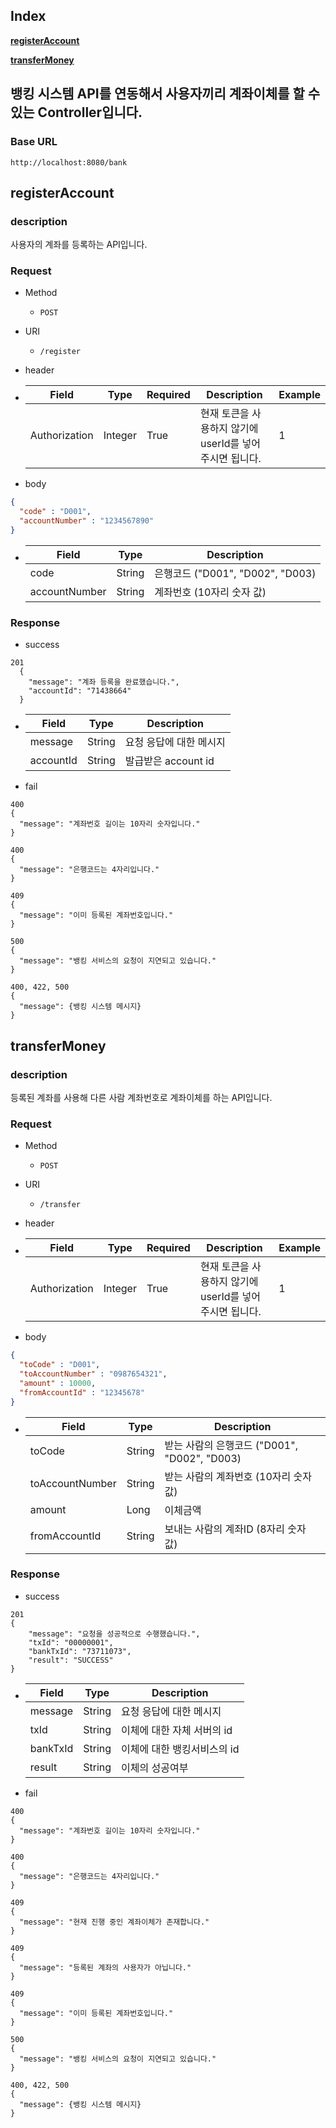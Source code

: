 ## Index

**[registerAccount](#registerAccount)**

**[transferMoney](#transferMoney)**

## 뱅킹 시스템 API를 연동해서 사용자끼리 계좌이체를 할 수 있는 Controller입니다.

### Base URL

`http://localhost:8080/bank`

## registerAccount

### description

사용자의 계좌를 등록하는 API입니다.

### Request

- Method

    - `POST`

- URI

    - `/register`

- header

- | Field        | Type   | Required  | Description | Example |
  | ------------ | ------ | --------- | ----------- | ------- |
  | Authorization  | Integer | True | 현재 토큰을 사용하지 않기에 userId를 넣어주시면 됩니다. | 1 |

- body

```json
{
  "code" : "D001",
  "accountNumber" : "1234567890"
}
```

- | Field                | Type   | Description                 |
  | -------------------- | ------ | --------------------------- |
  | code                 | String   | 은행코드 ("D001", "D002", "D003)  |
  | accountNumber | String | 계좌번호 (10자리 숫자 값) |

### Response

- success

```
201
  {
    "message": "계좌 등록을 완료했습니다.",
    "accountId": "71438664"
  }
 ```

- | Field                          | Type    | Description                  |
  | ------------------------------ | ------- | ---------------------------- |
  | message                        | String | 요청 응답에 대한 메시지          |
  | accountId                      | String  | 발급받은 account id           |

- fail
```
400
{
  "message": "계좌번호 길이는 10자리 숫자입니다."
}
```
```
400
{
  "message": "은행코드는 4자리입니다."
}
```
```
409
{
  "message": "이미 등록된 계좌번호입니다."
}
```
```
500
{
  "message": "뱅킹 서비스의 요청이 지연되고 있습니다."
}
```
```
400, 422, 500
{
  "message": {뱅킹 시스템 메시지}
}
```

## transferMoney

### description

등록된 계좌를 사용해 다른 사람 계좌번호로 계좌이체를 하는 API입니다.

### Request

- Method

  - `POST`

- URI

  - `/transfer`

- header

- | Field        | Type   | Required  | Description | Example |
    | ------------ | ------ | --------- | ----------- | ------- |
  | Authorization  | Integer | True | 현재 토큰을 사용하지 않기에 userId를 넣어주시면 됩니다. | 1 |

- body

```json
{
  "toCode" : "D001",
  "toAccountNumber" : "0987654321",
  "amount" : 10000,
  "fromAccountId" : "12345678"
}
```

- | Field                | Type   | Description                 |
    | -------------------- | ------ | --------------------------- |
  | toCode                 | String   | 받는 사람의 은행코드 ("D001", "D002", "D003)  |
  | toAccountNumber | String | 받는 사람의 계좌번호 (10자리 숫자 값) |
  | amount | Long | 이체금액 |
  | fromAccountId | String | 보내는 사람의 계좌ID (8자리 숫자 값) |

### Response

- success

```
201
{
    "message": "요청을 성공적으로 수행했습니다.",
    "txId": "00000001",
    "bankTxId": "73711073",
    "result": "SUCCESS"
}
 ```

- | Field                          | Type    | Description                  |
    | ------------------------------ | ------- | ---------------------------- |
  | message                        | String | 요청 응답에 대한 메시지          |
  | txId                      | String  | 이체에 대한 자체 서버의 id           |
  | bankTxId                      | String  | 이체에 대한 뱅킹서비스의 id           |
  | result                      | String  | 이체의 성공여부           |

- fail
```
400
{
  "message": "계좌번호 길이는 10자리 숫자입니다."
}
```
```
400
{
  "message": "은행코드는 4자리입니다."
}
```
```
409
{
  "message": "현재 진행 중인 계좌이체가 존재합니다."
}
```
```
409
{
  "message": "등록된 계좌의 사용자가 아닙니다."
}
```
```
409
{
  "message": "이미 등록된 계좌번호입니다."
}
```
```
500
{
  "message": "뱅킹 서비스의 요청이 지연되고 있습니다."
}
```
```
400, 422, 500
{
  "message": {뱅킹 시스템 메시지}
}
```